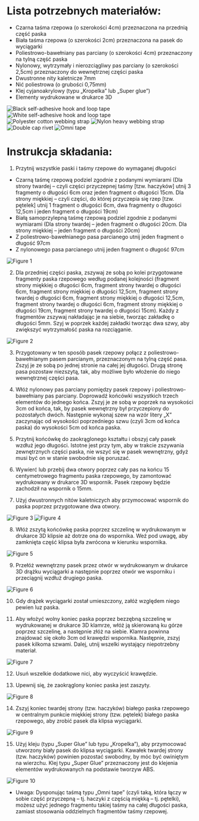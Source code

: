 # Lista potrzebnych materiałów:
* Czarna taśma rzepowa (o szerokości 4cm) przeznaczona na przednią część paska
* Biała taśma rzepowa (o szerokości 2cm) przeznaczona na pasek do wyciągarki
* Poliestrowo-bawełniany pas parciany (o szerokości 4cm) przeznaczony na tylną część paska
* Nylonowy, wytrzymały i nierozciągliwy pas parciany (o szerokości 2,5cm) przeznaczony do wewnętrznej części paska
* Dwustronne nity kaletnicze 7mm
* Nić poliestrowa (o grubości 0,75mm)
* Klej cyjanoakrylowy (typu „Kropelka” lub „Super glue”)
* Elementy wydrukowane w drukarce 3D

![Black self-adhesive hook and loop tape](assets/instructions/part1.jpg)
![White self-adhesive hook and loop tape](assets/instructions/part2.jpg)
![Polyester cotton webbing strap](assets/instructions/part3.jpg)
![Nylon heavy webbing strap](assets/instructions/part4.jpg)
![Double cap rivet](assets/instructions/part5.jpg)
![Omni tape](assets/instructions/part6.jpg)

# Instrukcja składania:
1. Przytnij wszystkie paski i taśmy rzepowe do wymaganej długości
 * Czarną taśmę rzepową podziel zgodnie z podanymi wymiarami (Dla strony twardej – czyli części przyczepnej taśmy [tzw. haczyków]  utnij 3 fragmenty o długości 6cm oraz jeden fragment o długości 15cm. Dla strony miękkiej – czyli części, do której przyczepia się rzep [tzw. pętelek] utnij 1 fragment o długości 6cm, dwa fragmenty o długości 12,5cm i jeden fragment o długości 19cm)
 * Białą samoprzylepną taśmę rzepową podziel zgodnie z podanymi wymiarami (Dla strony twardej – jeden fragment o długości 20cm. Dla strony miękkiej – jeden fragment o długości 20cm)
 * Z poliestrowo-bawełnianego pasa parcianego utnij jeden fragment o długość 97cm
 * Z nylonowego pasa parcianego utnij jeden fragment o długość 97cm

![Figure 1](assets/instructions/figure1.jpg)

2. Dla przedniej części paska, zszywaj ze sobą po kolei przygotowane fragmenty paska rzepowego według podanej kolejności (fragment strony miękkiej o długości 6cm, fragment strony twardej o długości 6cm, fragment strony miękkiej o długości 12,5cm, fragment strony twardej o długości 6cm, fragment strony miękkiej o długości 12,5cm, fragment strony twardej o długości 6cm, fragment strony miękkiej o długości 19cm, fragment strony twardej o długości 15cm). Każdy z fragmentów zszywaj nakładając je na siebie, tworząc zakładkę o długości 5mm. Szyj w poprzek każdej zakładki tworząc dwa szwy, aby zwiększyć wytrzymałość paska na rozciąganie.

![Figure 2](assets/instructions/figure2.jpg)

3. Przygotowany w ten sposób pasek rzepowy połącz z poliestrowo-bawełnianym pasem parcianym, przeznaczonym na tylną część pasa. Zszyj je ze sobą po jednej stronie na całej jej długości. Drugą stronę pasa pozostaw niezszytą, tak, aby możliwe było włożenie do niego wewnętrznej części pasa.

4. Włóż nylonowy pas parciany pomiędzy pasek rzepowy i poliestrowo-bawełniany pas parciany. Doprowadź końcówki wszystkich trzech elementów do jednego końca.  Zszyj je ze sobą w poprzek na wysokości 3cm od końca, tak, by pasek wewnętrzny był przyczepiony do pozostałych dwóch. Następnie wykonaj szew na wzór litery „X” zaczynając od wysokości poprzedniego szwu (czyli 3cm od końca paska) do wysokości 5cm od końca paska.

5. Przytnij końcówkę do zaokrąglonego kształtu i obszyj cały pasek wzdłuż jego długości. Istotne jest przy tym, aby w trakcie zszywania zewnętrznych części paska, nie wszyć się w pasek wewnętrzny, gdyż musi być on w stanie swobodnie się poruszać.

6. Wywierć lub przebij dwa otwory poprzez cały pas na końcu 15 centymetrowego fragmentu paska rzepowego, by zamontować wydrukowany w drukarce 3D wspornik. Pasek rzepowy będzie zachodził na wspornik o 15mm.

7. Użyj dwustronnych nitów kaletniczych aby przymocować wspornik do paska poprzez przygotowane dwa otwory.

![Figure 3](assets/instructions/figure3.jpg)
![Figure 4](assets/instructions/figure4.jpg)

8. Włóż zszytą końcówkę paska poprzez szczelinę w wydrukowanym w drukarce 3D klipsie aż dotrze ona do wspornika. Weź pod uwagę, aby zamknięta część klipsa była zwrócona w kierunku wspornika.

![Figure 5](assets/instructions/figure5.jpg)

9. Przełóż wewnętrzny pasek przez otwór w wydrukowanym w drukarce 3D drążku wyciągarki a następnie poprzez otwór we wsporniku i przeciągnij wzdłuż drugiego paska.

![Figure 6](assets/instructions/figure6.jpg)

10. Gdy drążek wyciągarki został umieszczony, załóż względem niego pewien luz paska.

11. Aby włożyć wolny koniec paska poprzez bezzębną szczelinę w wydrukowanej w drukarce 3D klamrze, włóż ją skierowaną ku górze poprzez szczelinę, a następnie złóż na siebie. Klamra powinna znajdować się około 3cm od krawędzi wspornika. Następnie, zszyj pasek kilkoma szwami. Dalej, utnij wszelki wystający niepotrzebny materiał.

![Figure 7](assets/instructions/figure7.jpg)

12. Usuń wszelkie dodatkowe nici, aby wyczyścić krawędzie.

13. Upewnij się, że zaokrąglony koniec paska jest zaszyty.

![Figure 8](assets/instructions/figure8.jpg)

14. Zszyj koniec twardej strony (tzw. haczyków) białego paska rzepowego w centralnym punkcie miękkiej strony (tzw. pętelek) białego paska rzepowego, aby zrobić pasek dla klipsa wyciągarki.

![Figure 9](assets/instructions/figure9.jpg)

15. Użyj kleju (typu „Super Glue” lub typu „Kropelka”), aby przymocować utworzony biały pasek do klipsa wyciągarki. Kawałek twardej strony (tzw. haczyków) powinien pozostać swobodny, by móc być owiniętym na wierzchu. Klej typu „Super Glue” przeznaczony jest do klejenia elementów wydrukowanych na podstawie tworzyw ABS.

![Figure 10](assets/instructions/figure10.jpg)


* Uwaga: Dysponując taśmą typu „Omni tape” (czyli taką, która łączy w sobie część przyczepną – tj. haczyki z częścią miękką – tj. pętelki), możesz użyć jednego fragmentu takiej taśmy na całej długości paska, zamiast stosowania oddzielnych fragmentów taśmy rzepowej.
